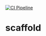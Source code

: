 [![CI Pipeline](https://github.com/simonesilvetti/scaffold/actions/workflows/main.yml/badge.svg)](https://github.com/simonesilvetti/scaffold/actions/workflows/main.yml)

# scaffold